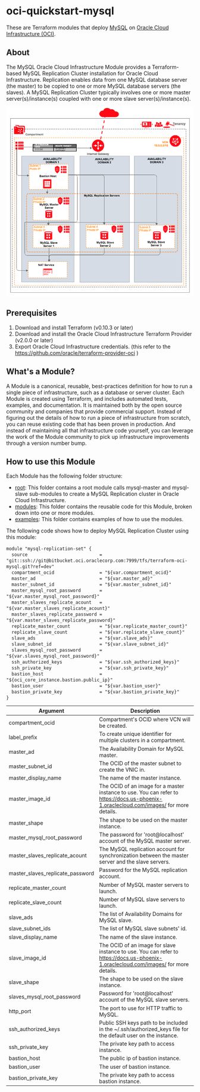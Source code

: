 # oci-quickstart-mysql

These are Terraform modules that deploy [MySQL](https://www.mysql.com/) on [Oracle Cloud Infrastructure (OCI)](https://cloud.oracle.com/en_US/cloud-infrastructure).

## About
The MySQL Oracle Cloud Infrastructure Module provides a Terraform-based MySQL Replication Cluster installation for Oracle Cloud Infrastructure. Replication enables data from one MySQL database server (the master) to be copied to one or more MySQL database servers (the slaves). A MySQL Replication Cluster typically involves one or more master server(s)/instance(s) coupled with one or more slave server(s)/instance(s).

![MySQL Replication architecture](examples/quick_start/images/example.png)

## Prerequisites
1. Download and install Terraform (v0.10.3 or later)
2. Download and install the Oracle Cloud Infrastructure Terraform Provider (v2.0.0 or later)
3. Export Oracle Cloud Infrastructure credentials. (this refer to the https://github.com/oracle/terraform-provider-oci )

## What's a Module?
A Module is a canonical, reusable, best-practices definition for how to run a single piece of infrastructure, such as a database or server cluster. Each Module is created using Terraform, and includes automated tests, examples, and documentation. It is maintained both by the open source community and companies that provide commercial support.
Instead of figuring out the details of how to run a piece of infrastructure from scratch, you can reuse existing code that has been proven in production. And instead of maintaining all that infrastructure code yourself, you can leverage the work of the Module community to pick up infrastructure improvements through a version number bump.

## How to use this Module
Each Module has the following folder structure:
* [root](): This folder contains a root module calls mysql-master and mysql-slave sub-modules to create a MySQL Replication cluster in Oracle Cloud Infrastructure.
* [modules](): This folder contains the reusable code for this Module, broken down into one or more modules.
* [examples](): This folder contains examples of how to use the modules.

The following code shows how to deploy MySQL Replication Cluster using this module:

```hcl
module "mysql-replication-set" {
  source                           = "git::ssh://git@bitbucket.oci.oraclecorp.com:7999/tfs/terraform-oci-mysql.git?ref=dev"
  compartment_ocid                 = "${var.compartment_ocid}"
  master_ad                        = "${var.master_ad}"
  master_subnet_id                 = "${var.master_subnet_id}"
  master_mysql_root_password       = "${var.master_mysql_root_password}"
  master_slaves_replicate_acount   = "${var.master_slaves_replicate_acount}"
  master_slaves_replicate_password = "${var.master_slaves_replicate_password}"
  replicate_master_count           = "${var.replicate_master_count}"
  replicate_slave_count            = "${var.replicate_slave_count}"
  slave_ads                        = "${var.slave_ads}"
  slave_subnet_id                  = "${var.slave_subnet_id}"
  slaves_mysql_root_password       = "${var.slaves_mysql_root_password}"
  ssh_authorized_keys              = "${var.ssh_authorized_keys}"
  ssh_private_key                  = "${var.ssh_private_key}"
  bastion_host                     = "${oci_core_instance.bastion.public_ip}"
  bastion_user                     = "${var.bastion_user}"
  bastion_private_key              = "${var.bastion_private_key}"
}
```

Argument | Description
--- | ---
compartment_ocid | Compartment's OCID where VCN will be created.
label_prefix | To create unique identifier for multiple clusters in a compartment.
master_ad  | The Availability Domain for MySQL master.
master_subnet_id | The OCID of the master subnet to create the VNIC in.
master_display_name | The name of the master instance.
master_image_id | The OCID of an image for a master instance to use. You can refer to https://docs.us-phoenix-1.oraclecloud.com/images/ for more details.
master_shape | The shape to be used on the master instance.
master_mysql_root_password | The password for 'root@localhost' account of the MySQL master server.
master_slaves_replicate_acount | The MySQL replication account for synchronization between the master server and the slave servers.
master_slaves_replicate_password | Password for the MySQL replication account.
replicate_master_count | Number of MySQL master servers to launch.
replicate_slave_count | Number of MySQL slave servers to launch.
slave_ads | The list of Availability Domains for MySQL slave.
slave_subnet_ids | The list of MySQL slave subnets' id.
slave_display_name | The name of the slave instance.
slave_image_id | The OCID of an image for slave instance to use. You can refer to https://docs.us-phoenix-1.oraclecloud.com/images/ for more details.
slave_shape | The shape to be used on the slave instance.
slaves_mysql_root_password | Password for 'root@localhost' account of the MySQL slave servers.
http_port | The port to use for HTTP traffic to MySQL.
ssh_authorized_keys | Public SSH keys path to be included in the ~/.ssh/authorized_keys file for the default user on the instance.
ssh_private_key | The private key path to access instance.
bastion_host | The public ip of bastion instance.
bastion_user | The user of bastion instance.
bastion_private_key | The private key path to access bastion instance.
